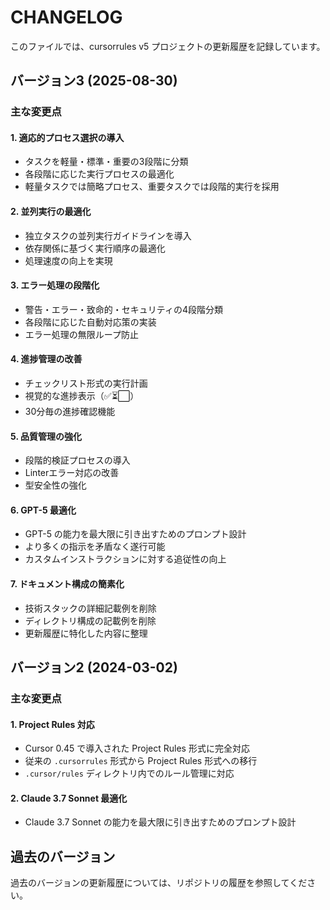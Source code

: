 # CHANGELOG

このファイルでは、cursorrules v5 プロジェクトの更新履歴を記録しています。

## バージョン3 (2025-08-30)

### 主な変更点

#### 1. 適応的プロセス選択の導入

- タスクを軽量・標準・重要の3段階に分類
- 各段階に応じた実行プロセスの最適化
- 軽量タスクでは簡略プロセス、重要タスクでは段階的実行を採用

#### 2. 並列実行の最適化

- 独立タスクの並列実行ガイドラインを導入
- 依存関係に基づく実行順序の最適化
- 処理速度の向上を実現

#### 3. エラー処理の段階化

- 警告・エラー・致命的・セキュリティの4段階分類
- 各段階に応じた自動対応策の実装
- エラー処理の無限ループ防止

#### 4. 進捗管理の改善

- チェックリスト形式の実行計画
- 視覚的な進捗表示（✅⏳⬜）
- 30分毎の進捗確認機能

#### 5. 品質管理の強化

- 段階的検証プロセスの導入
- Linterエラー対応の改善
- 型安全性の強化

#### 6. GPT-5 最適化

- GPT-5 の能力を最大限に引き出すためのプロンプト設計
- より多くの指示を矛盾なく遂行可能
- カスタムインストラクションに対する追従性の向上

#### 7. ドキュメント構成の簡素化

- 技術スタックの詳細記載例を削除
- ディレクトリ構成の記載例を削除
- 更新履歴に特化した内容に整理

## バージョン2 (2024-03-02)

### 主な変更点

#### 1. Project Rules 対応

- Cursor 0.45 で導入された Project Rules 形式に完全対応
- 従来の `.cursorrules` 形式から Project Rules 形式への移行
- `.cursor/rules` ディレクトリ内でのルール管理に対応

#### 2. Claude 3.7 Sonnet 最適化

- Claude 3.7 Sonnet の能力を最大限に引き出すためのプロンプト設計

## 過去のバージョン

過去のバージョンの更新履歴については、リポジトリの履歴を参照してください。 
